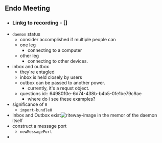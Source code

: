 ## Endo Meeting
- ### Linkg to recording - []
- `daemon` status
	- consider accomplished if multiple people can
	- one leg
		- connecting to a computer
	- other leg
		- connecting to other devices.
- inbox and outbox
	- they're entagled
	- inbox is held closely by users
	- outbox can be passed to another power.
		- currently, it's a requst object.
	- questions
	  id:: 6498010e-6d74-438b-b4b5-0fe1be79c9ae
		- where do i see these examples?
- significance of `0`
	- `import-bundle0`
- Inbox and Outbox exist![riteway-image](./imgs/riteway-with-label.png) in the memor of the daemon itself
- construct a message port
	- `newMessagePort`
-